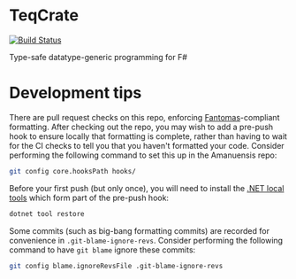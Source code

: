 # TeqCrate

[![Build Status](https://travis-ci.org/nickcowle/TeqCrate.svg?branch=master)](https://travis-ci.org/nickcowle/TeqCrate)

Type-safe datatype-generic programming for F#

# Development tips

There are pull request checks on this repo, enforcing [Fantomas](https://github.com/fsprojects/fantomas/)-compliant formatting.
After checking out the repo, you may wish to add a pre-push hook to ensure locally that formatting is complete, rather than having to wait for the CI checks to tell you that you haven't formatted your code.
Consider performing the following command to set this up in the Amanuensis repo:
```bash
git config core.hooksPath hooks/
```
Before your first push (but only once), you will need to install the [.NET local tools](https://docs.microsoft.com/en-us/dotnet/core/tools/local-tools-how-to-use) which form part of the pre-push hook:
```bash
dotnet tool restore
```

Some commits (such as big-bang formatting commits) are recorded for convenience in `.git-blame-ignore-revs`.
Consider performing the following command to have `git blame` ignore these commits:
```bash
git config blame.ignoreRevsFile .git-blame-ignore-revs
```
